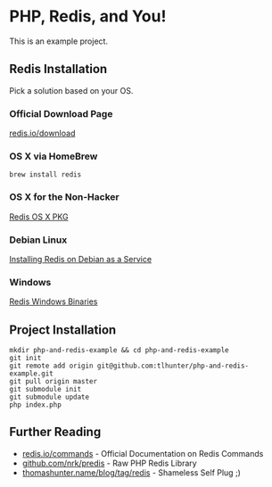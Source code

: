 # PHP, Redis, and You!

This is an example project.

## Redis Installation

Pick a solution based on your OS.

### Official Download Page

[redis.io/download](http://redis.io/download)

### OS X via HomeBrew

	brew install redis

### OS X for the Non-Hacker

[Redis OS X PKG](http://rudix.googlecode.com/files/redis-2.6.9-0.pkg)

### Debian Linux

[Installing Redis on Debian as a Service](http://thomashunter.name/blog/installing-redis-on-debian/)

### Windows

[Redis Windows Binaries](https://github.com/MSOpenTech/redis/tree/2.6/bin/release)

## Project Installation

	mkdir php-and-redis-example && cd php-and-redis-example
	git init
	git remote add origin git@github.com:tlhunter/php-and-redis-example.git
	git pull origin master
	git submodule init
	git submodule update
	php index.php

## Further Reading

* [redis.io/commands](http://redis.io/commands) - Official Documentation on Redis Commands
* [github.com/nrk/predis](https://github.com/nrk/predis) - Raw PHP Redis Library
* [thomashunter.name/blog/tag/redis](http://thomashunter.name/blog/tag/redis/) - Shameless Self Plug ;)
